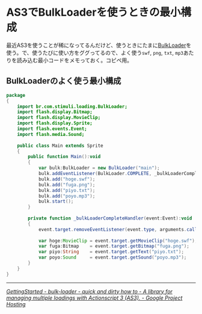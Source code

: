 # AS3でBulkLoaderを使うときの最小構成

最近AS3を使うことが稀になってるんだけど、使うときにたまに[BulkLoader](http://code.google.com/p/bulk-loader/)を使う。で、使うたびに使い方をググってるので、よく使う`swf`, `png`, `txt`, `mp3`あたりを読み込む最小コードをメモっておく。コピペ用。

<!-- READMORE -->

## BulkLoaderのよく使う最小構成

~~~ actionscript
package 
{
	import br.com.stimuli.loading.BulkLoader;
	import flash.display.Bitmap;
	import flash.display.MovieClip;
	import flash.display.Sprite;
	import flash.events.Event;
	import flash.media.Sound;
	
	public class Main extends Sprite 
	{
		public function Main():void 
		{
			var bulk:BulkLoader = new BulkLoader("main");
			bulk.addEventListener(BulkLoader.COMPLETE, _bulkLoaderCompleteHandler);
			bulk.add("hoge.swf");
			bulk.add("fuga.png");
			bulk.add("piyo.txt");
			bulk.add("poyo.mp3");
			bulk.start();
		}
		
		private function _bulkLoaderCompleteHandler(event:Event):void 
		{
			event.target.removeEventListener(event.type, arguments.callee);
			
			var hoge:MovieClip = event.target.getMovieClip("hoge.swf");
			var fuga:Bitmap    = event.target.getBitmap("fuga.png");
			var piyo:String    = event.target.getText("piyo.txt");
			var poyo:Sound     = event.target.getSound("poyo.mp3");
		}
	}
}
~~~

---

<cite>[GettingStarted - bulk-loader - quick and dirty how to - A library for managing multiple loadings with Actionscript 3 (AS3). - Google Project Hosting](http://code.google.com/p/bulk-loader/wiki/GettingStarted)</cite>
